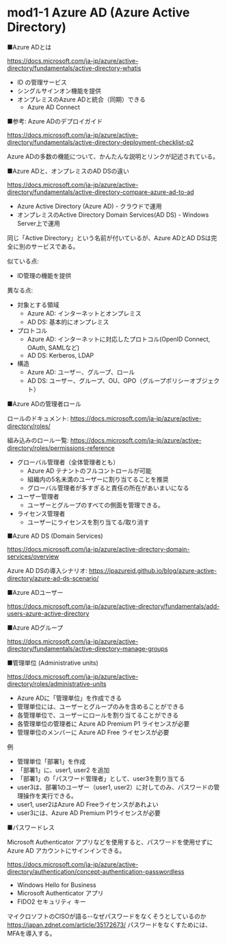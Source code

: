 # mod1-1 Azure AD (Azure Active Directory)

■Azure ADとは

https://docs.microsoft.com/ja-jp/azure/active-directory/fundamentals/active-directory-whatis

- ID の管理サービス
- シングルサインオン機能を提供
- オンプレミスのAzure ADと統合（同期）できる
  - Azure AD Connect

■参考: Azure ADのデプロイガイド

https://docs.microsoft.com/ja-jp/azure/active-directory/fundamentals/active-directory-deployment-checklist-p2

Azure ADの多数の機能について、かんたんな説明とリンクが記述されている。

■Azure ADと、オンプレミスのAD DSの違い

https://docs.microsoft.com/ja-jp/azure/active-directory/fundamentals/active-directory-compare-azure-ad-to-ad

- Azure Active Directory (Azure AD) - クラウドで運用
- オンプレミスのActive Directory Domain Services(AD DS) - Windows Server上で運用

同じ「Active Directory」という名前が付いているが、Azure ADとAD DSは完全に別のサービスである。

似ている点:
- ID管理の機能を提供

異なる点:
- 対象とする領域
  - Azure AD: インターネットとオンプレミス
  - AD DS: 基本的にオンプレミス
- プロトコル
  - Azure AD: インターネットに対応したプロトコル(OpenID Connect, OAuth, SAMLなど)
  - AD DS: Kerberos, LDAP
- 構造
  - Azure AD: ユーザー、グループ、ロール
  - AD DS: ユーザー、グループ、OU、GPO（グループポリシーオブジェクト）

■Azure ADの管理者ロール

ロールのドキュメント:
https://docs.microsoft.com/ja-jp/azure/active-directory/roles/

組み込みのロール一覧:
https://docs.microsoft.com/ja-jp/azure/active-directory/roles/permissions-reference

- グローバル管理者（全体管理者とも）
  - Azure AD テナントのフルコントロールが可能
  - 組織内の5名未満のユーザーに割り当てることを推奨
  - グローバル管理者が多すぎると責任の所在があいまいになる
- ユーザー管理者
  - ユーザーとグループのすべての側面を管理できる。
- ライセンス管理者
  - ユーザーにライセンスを割り当てる/取り消す

■Azure AD DS (Domain Services)

https://docs.microsoft.com/ja-jp/azure/active-directory-domain-services/overview

Azure AD DSの導入シナリオ:
https://jpazureid.github.io/blog/azure-active-directory/azure-ad-ds-scenario/

■Azure ADユーザー

https://docs.microsoft.com/ja-jp/azure/active-directory/fundamentals/add-users-azure-active-directory

■Azure ADグループ

https://docs.microsoft.com/ja-jp/azure/active-directory/fundamentals/active-directory-manage-groups

■管理単位 (Administrative units)

https://docs.microsoft.com/ja-jp/azure/active-directory/roles/administrative-units

- Azure ADに「管理単位」を作成できる
- 管理単位には、ユーザーとグループのみを含めることができる
- 各管理単位で、ユーザーにロールを割り当てることができる
- 各管理単位の管理者に Azure AD Premium P1 ライセンスが必要
- 管理単位のメンバーに Azure AD Free ライセンスが必要

例
- 管理単位「部署1」を作成
- 「部署1」に、user1, user2 を追加
- 「部署1」の「パスワード管理者」として、user3を割り当てる
- user3は、部署1のユーザー（user1, user2）に対してのみ、パスワードの管理操作を実行できる。
- user1, user2はAzure AD Freeライセンスがあれよい
- user3には、Azure AD Premium P1ライセンスが必要

■パスワードレス

Microsoft Authenticator アプリなどを使用すると、パスワードを使用せずに Azure AD アカウントにサインインできる。

https://docs.microsoft.com/ja-jp/azure/active-directory/authentication/concept-authentication-passwordless

- Windows Hello for Business
- Microsoft Authenticator アプリ
- FIDO2 セキュリティ キー

マイクロソフトのCISOが語る--なぜパスワードをなくそうとしているのか
https://japan.zdnet.com/article/35172673/
パスワードをなくすためには、MFAを導入する。
